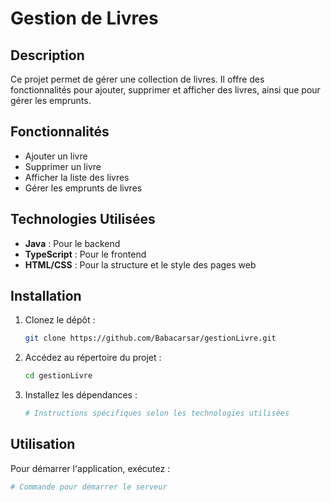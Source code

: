 # Gestion de Livres

## Description
Ce projet permet de gérer une collection de livres. Il offre des fonctionnalités pour ajouter, supprimer et afficher des livres, ainsi que pour gérer les emprunts.

## Fonctionnalités
- Ajouter un livre
- Supprimer un livre
- Afficher la liste des livres
- Gérer les emprunts de livres

## Technologies Utilisées
- **Java** : Pour le backend
- **TypeScript** : Pour le frontend
- **HTML/CSS** : Pour la structure et le style des pages web

## Installation
1. Clonez le dépôt :
   ```bash
   git clone https://github.com/Babacarsar/gestionLivre.git
   ```
2. Accédez au répertoire du projet :
   ```bash
   cd gestionLivre
   ```
3. Installez les dépendances :
   ```bash
   # Instructions spécifiques selon les technologies utilisées
   ```

## Utilisation
Pour démarrer l'application, exécutez :
```bash
# Commande pour démarrer le serveur
```

